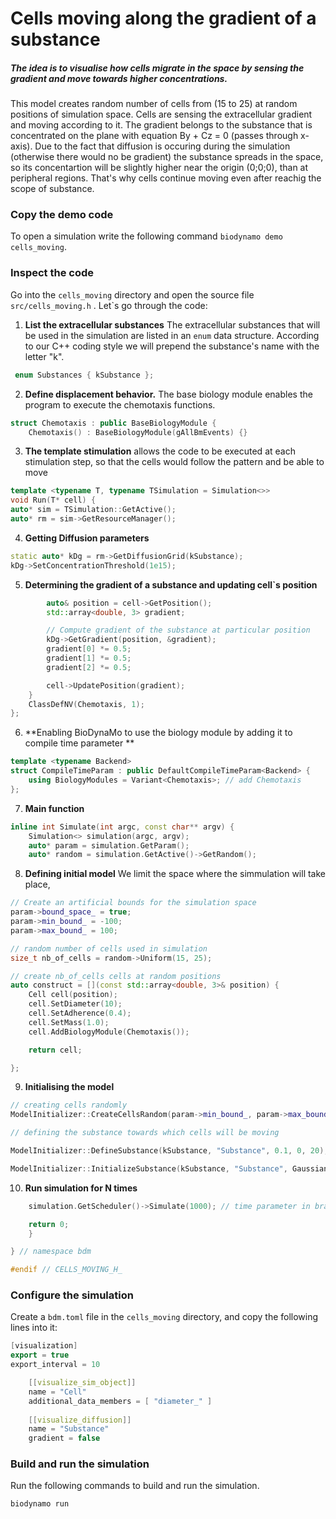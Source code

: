 ﻿# Сells moving along the gradient of a substance

##### The idea is to visualise how cells migrate in the space by sensing the gradient and move towards higher concentrations. 
>
>
This model creates random number of cells from (15 to 25) at random positions of simulation space. Cells  are sensing the extracellular gradient and moving according to it. The gradient belongs to the substance that is concentrated on the plane with equation By + Cz = 0 (passes through x-axis). Due to the fact that diffusion is occuring during the simulation (otherwise there would no be gradient) the substance spreads in the space, so its concentartion will be slightly higher near the origin (0;0;0), than at peripheral regions. That's why cells continue moving even after reachig the scope of substance.

 ### Copy the demo code
To open a simulation write the following command `biodynamo demo cells_moving`.
 ### Inspect the code
 Go into the `cells_moving` directory and open the source file `src/cells_moving.h` . Let`s go through the code:
 

 1. **List the extracellular substances**
 The extracellular substances that will be used in the simulation are listed in an `enum` data structure. According to our C++ coding style we will prepend the substance's name with the letter "k".
``` C++
 enum Substances { kSubstance };
 ```
 2. **Define displacement behavior.** 
The base biology module enables the program to execute the chemotaxis functions.
``` C++
struct Chemotaxis : public BaseBiologyModule {
	Chemotaxis() : BaseBiologyModule(gAllBmEvents) {}
``` 
3. **The template stimulation** allows the code to be executed at each stimulation step, so that the cells would follow the pattern and be able to move
``` C++
template <typename T, typename TSimulation = Simulation<>>
void Run(T* cell) {
auto* sim = TSimulation::GetActive();
auto* rm = sim->GetResourceManager();
``` 
4. **Getting Diffusion parameters**
``` C++
static auto* kDg = rm->GetDiffusionGrid(kSubstance);
kDg->SetConcentrationThreshold(1e15);
``` 
5.  **Determining the gradient of a substance and updating cell`s position**
``` C++
		auto& position = cell->GetPosition();
		std::array<double, 3> gradient;

		// Compute gradient of the substance at particular position
		kDg->GetGradient(position, &gradient);
		gradient[0] *= 0.5;
		gradient[1] *= 0.5;
		gradient[2] *= 0.5;

		cell->UpdatePosition(gradient);
	}
	ClassDefNV(Chemotaxis, 1);
};
```
6. **Enabling BioDynaMo to use the biology module by adding it to compile time parameter **
``` C++
template <typename Backend>
struct CompileTimeParam : public DefaultCompileTimeParam<Backend> {
	using BiologyModules = Variant<Chemotaxis>; // add Chemotaxis
};
```
7. **Main function**
``` C++
inline int Simulate(int argc, const char** argv) {
	Simulation<> simulation(argc, argv);
	auto* param = simulation.GetParam();
	auto* random = simulation.GetActive()->GetRandom();
```
8. **Defining initial model**
We limit the space where the simmulation will take place, 
``` C++
// Create an artificial bounds for the simulation space
param->bound_space_ = true;
param->min_bound_ = -100;
param->max_bound_ = 100;

// random number of cells used in simulation
size_t nb_of_cells = random->Uniform(15, 25);

// create nb_of_cells cells at random positions
auto construct = [](const std::array<double, 3>& position) {
	Cell cell(position);
	cell.SetDiameter(10);
	cell.SetAdherence(0.4);
	cell.SetMass(1.0);
	cell.AddBiologyModule(Chemotaxis());

	return cell;

};
```
9.  **Initialising the model**
``` C++
// creating cells randomly
ModelInitializer::CreateCellsRandom(param->min_bound_, param->max_bound_, nb_of_cells, construct); 

// defining the substance towards which cells will be moving

ModelInitializer::DefineSubstance(kSubstance, "Substance", 0.1, 0, 20);

ModelInitializer::InitializeSubstance(kSubstance, "Substance", GaussianBand(0, 5, Axis::kXAxis));
```
10.  **Run simulation for N times** 
``` C++
	simulation.GetScheduler()->Simulate(1000); // time parameter in brackets

	return 0;
	}

} // namespace bdm

#endif // CELLS_MOVING_H_
```

### Configure the simulation
Create a `bdm.toml` file in the `cells_moving` directory, and copy the following lines into it:
```C++
[visualization]
export = true
export_interval = 10

	[[visualize_sim_object]]
	name = "Cell"
	additional_data_members = [ "diameter_" ]
	
	[[visualize_diffusion]]
	name = "Substance"
	gradient = false
```

### Build and run the simulation
Run the following commands to build and run the simulation.
``` C++
biodynamo run
```
